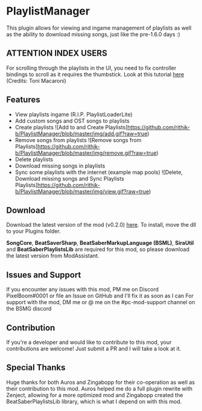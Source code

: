 # PlaylistManager
This plugin allows for viewing and ingame management of playlists as well as the ability to download missing songs, just like the pre-1.6.0 days :)

## ATTENTION INDEX USERS
For scrolling through the playlists in the UI, you need to fix controller bindings to scroll as it requires the thumbstick. Look at this tutorial [here](https://www.youtube.com/watch?v=Bb4YKwmYvWk&feature=youtu.be) (Credits: Toni Macaroni)

## Features
- View playlists ingame (R.I.P. PlaylistLoaderLite)
- Add custom songs and OST songs to playlists
- Create playlists
![Add to and Create Playlists]https://github.com/rithik-b/PlaylistManager/blob/master/img/add.gif?raw=true)
- Remove songs from playlists
![Remove songs from Playlists]https://github.com/rithik-b/PlaylistManager/blob/master/img/remove.gif?raw=true)
- Delete playlists
- Download missing songs in playlists
- Sync some playlists with the internet (example map pools)
![Delete, Download missing songs and Sync Playlists Playlists]https://github.com/rithik-b/PlaylistManager/blob/master/img/view.gif?raw=true)

## Download
Download the latest version of the mod (v0.2.0) [here](https://github.com/rithik-b/PlaylistManager/releases/tag/0.2.0 "here").
To install, move the dll to your Plugins folder.

**SongCore**, **BeatSaverSharp**, **BeatSaberMarkupLanguage (BSML)**, **SiraUtil** and **BeatSaberPlaylistsLib** are required for this mod, so please download the latest version from ModAssistant.

## Issues and Support
If you encounter any issues with this mod, PM me on Discord PixelBoom#0001 or file an Issue on GitHub and I'll fix it as soon as I can For support with the mod, DM me or @ me on the #pc-mod-support channel on the BSMG discord

## Contribution
If you're a developer and would like to contribute to this mod, your contributions are welcome! Just submit a PR and I will take a look at it.

## Special Thanks
Huge thanks for both Auros and Zingabopp for their co-operation as well as their contribution to this mod.
Auros helped me do a full plugin rewrite with Zenject, allowing for a more optimized mod and Zingabopp created the BeatSaberPlaylistsLib library, which is what I depend on with this mod.
